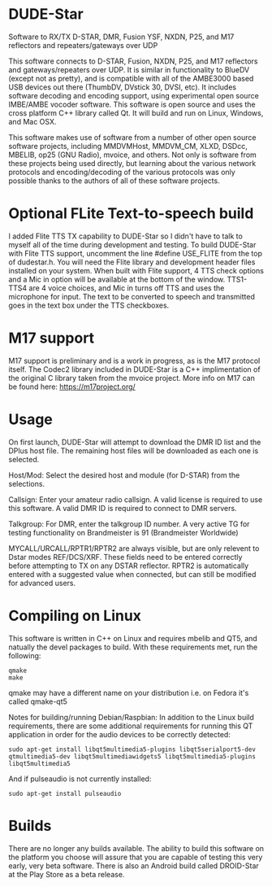 # DUDE-Star
Software to RX/TX D-STAR, DMR, Fusion YSF, NXDN, P25, and M17 reflectors and repeaters/gateways over UDP

This software connects to D-STAR, Fusion, NXDN, P25, and M17 reflectors and gateways/repeaters over UDP.  It is similar in functionality to BlueDV (except not as pretty), and is compatible with all of the AMBE3000 based USB devices out there (ThumbDV, DVstick 30, DVSI, etc). It includes software decoding and encoding support, using experimental open source IMBE/AMBE vocoder software.  This software is open source and uses the cross platform C++ library called Qt.  It will build and run on Linux, Windows, and Mac OSX.

This software makes use of software from a number of other open source software projects, including MMDVMHost, MMDVM_CM, XLXD, DSDcc, MBELIB, op25 (GNU Radio), mvoice, and others. Not only is software from these projects being used directly, but learning about the various network protocols and encoding/decoding of the various protocols was only possible thanks to the authors of all of these software projects.

# Optional FLite Text-to-speech build
I added Flite TTS TX capability to DUDE-Star so I didn't have to talk to myself all of the time during development and testing.  To build DUDE-Star with Flite TTS support, uncomment the line #define USE_FLITE from the top of dudestar.h. You will need the Flite library and development header files installed on your system.  When built with Flite support, 4 TTS check options and a Mic in option will be available at the bottom of the window.  TTS1-TTS4 are 4 voice choices, and Mic in turns off TTS and uses the microphone for input.  The text to be converted to speech and transmitted goes in the text box under the TTS checkboxes.

# M17 support
M17 support is preliminary and is a work in progress, as is the M17 protocol itself. The Codec2 library included in DUDE-Star is a C++ implimentation of the original C library taken from the mvoice project.  More info on M17 can be found here: https://m17project.org/

# Usage
On first launch, DUDE-Star will attempt to download the DMR ID list and the DPlus host file.  The remaining host files will be downloaded as each one is selected.

Host/Mod: Select the desired host and module (for D-STAR) from the selections.

Callsign:  Enter your amateur radio callsign.  A valid license is required to use this software.  A valid DMR ID is required to connect to DMR servers.

Talkgroup:  For DMR, enter the talkgroup ID number.  A very active TG for testing functionality on Brandmeister is 91 (Brandmeister Worldwide)

MYCALL/URCALL/RPTR1/RPTR2 are always visible, but are only relevent to Dstar modes REF/DCS/XRF.  These fields need to be entered correctly before attempting to TX on any DSTAR reflector.  RPTR2 is automatically entered with a suggested value when connected, but can still be modified for advanced users.

# Compiling on Linux
This software is written in C++ on Linux and requires mbelib and QT5, and natually the devel packages to build.  With these requirements met, run the following:
```
qmake
make
```
qmake may have a different name on your distribution i.e. on Fedora it's called qmake-qt5

Notes for building/running Debian/Raspbian:  In addition to the Linux build requirements, there are some additional requirements for running this QT application in order for the audio devices to be correctly detected:
```
sudo apt-get install libqt5multimedia5-plugins libqt5serialport5-dev qtmultimedia5-dev libqt5multimediawidgets5 libqt5multimedia5-plugins libqt5multimedia5
```
And if pulseaudio is not currently installed:
```
sudo apt-get install pulseaudio
```

# Builds
There are no longer any builds available.  The ability to build this software on the platform you choose will assure that you are capable of testing this very early, very beta software.
There is also an Android build called DROID-Star at the Play Store as a beta release.

